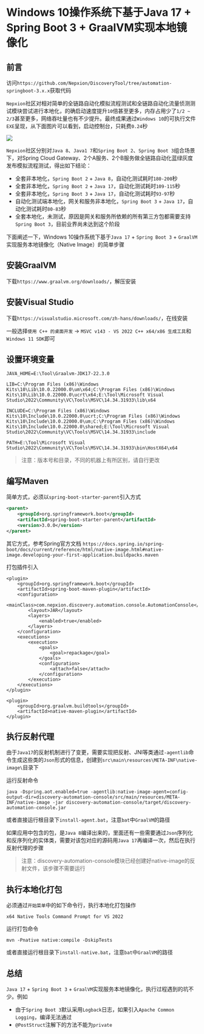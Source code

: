 # Windows 10操作系统下基于Java 17 + Spring Boot 3 + GraalVM实现本地镜像化

## 前言
访问`https://github.com/Nepxion/DiscoveryTool/tree/automation-springboot-3.x.x`获取代码

`Nepxion`社区对相对简单的全链路自动化模拟流程测试和全链路自动化流量侦测测试模块尝试进行本地化，的确启动速度提升`10`倍甚至更多，内存占用少了`1/2 ~ 2/3`甚至更多，网络吞吐量也有不少提升。最终成果通过`Windows 10`的可执行文件`EXE`呈现，从下面图片可以看到，启动控制台，只耗费`0.24`秒

![](http://nepxion.gitee.io/discovery/docs/discovery-doc/NativeImage.jpg)

`Nepxion`社区分别对`Java 8`、`Java1 7`和`Spring Boot 2`、`Spring Boot 3`组合场景下，对Spring Cloud Gateway、2个A服务、2个B服务做全链路自动化蓝绿灰度发布模拟流程测试，得出如下结论：
- 全套非本地化，`Spring Boot 2` + `Java 8`，自动化测试耗时`180-200`秒
- 全套非本地化，`Spring Boot 2` + `Java 17`，自动化测试耗时`109-115`秒
- 全套非本地化，`Spring Boot 3` + `Java 17`，自动化测试耗时`93-97`秒
- 自动化测试端本地化，网关和服务非本地化，`Spring Boot 3` + `Java 17`，自动化测试耗时`80-83`秒
- 全套本地化，未测试，原因是网关和服务所依赖的所有第三方包都需要支持`Spring Boot 3`，目前业界尚未达到这个阶段

下面阐述一下，Windows 10操作系统下基于`Java 17` + `Spring Boot 3` + `GraalVM`实现服务本地镜像化（Native Image）的简单步骤

## 安装GraalVM
下载`https://www.graalvm.org/downloads/`，解压安装

## 安装Visual Studio
下载`https://visualstudio.microsoft.com/zh-hans/downloads/`，在线安装

一般选择`使用 C++ 的桌面开发` -> `MSVC v143 - VS 2022 C++ x64/x86 生成工具`和`Windows 11 SDK`即可

## 设置环境变量
```
JAVA_HOME=E:\Tool\Graalvm-JDK17-22.3.0

LIB=C:\Program Files (x86)\Windows Kits\10\Lib\10.0.22000.0\um\x64;C:\Program Files (x86)\Windows Kits\10\Lib\10.0.22000.0\ucrt\x64;E:\Tool\Microsoft Visual Studio\2022\Community\VC\Tools\MSVC\14.34.31933\lib\x64

INCLUDE=C:\Program Files (x86)\Windows Kits\10\Include\10.0.22000.0\ucrt;C:\Program Files (x86)\Windows Kits\10\Include\10.0.22000.0\um;C:\Program Files (x86)\Windows Kits\10\Include\10.0.22000.0\shared;E:\Tool\Microsoft Visual Studio\2022\Community\VC\Tools\MSVC\14.34.31933\include

PATH=E:\Tool\Microsoft Visual Studio\2022\Community\VC\Tools\MSVC\14.34.31933\bin\HostX64\x64
```

> 注意：版本号和目录，不同的机器上有所区别，请自行更改

## 编写Maven
简单方式，必须以`spring-boot-starter-parent`引入方式
```xml
<parent>
    <groupId>org.springframework.boot</groupId>
    <artifactId>spring-boot-starter-parent</artifactId>
    <version>3.0.0</version>
</parent>
```
其它方式，参考Spring官方文档 `https://docs.spring.io/spring-boot/docs/current/reference/html/native-image.html#native-image.developing-your-first-application.buildpacks.maven`

打包插件引入
```
<plugin>
    <groupId>org.springframework.boot</groupId>
    <artifactId>spring-boot-maven-plugin</artifactId>
    <configuration>
        <mainClass>com.nepxion.discovery.automation.console.AutomationConsole</mainClass>
        <layout>JAR</layout>
        <layers>
            <enabled>true</enabled>
        </layers>
    </configuration>
    <executions>
        <execution>
            <goals>
                <goal>repackage</goal>
            </goals>
            <configuration>
                <attach>false</attach>
            </configuration>
        </execution>
    </executions>
</plugin>

<plugin>
    <groupId>org.graalvm.buildtools</groupId>
    <artifactId>native-maven-plugin</artifactId>
</plugin>
```

## 执行反射代理
由于`Java17`的反射机制进行了变更，需要实现把反射、JNI等类通过`-agentlib`命令生成这些类的`Json`形式的信息，创建到`src\main\resources\META-INF\native-image\`目录下

运行反射命令
```
java -Dspring.aot.enabled=true -agentlib:native-image-agent=config-output-dir=discovery-automation-console/src/main/resources/META-INF/native-image -jar discovery-automation-console/target/discovery-automation-console.jar
```

或者直接运行根目录下`install-agent.bat`，注意`bat`中`GraalVM`的路径

如果应用中包含的包，是`Java 8`编译出来的，里面还有一些需要通过`Json`序列化和反序列化的实体类，需要对该包对应的源码用`Java 17`再编译一次，然后在执行反射代理的步骤

> 注意：discovery-automation-console模块已经创建好native-image的反射文件，该步骤不需要运行

## 执行本地化打包
必须通过`开始菜单`中的如下命令行，执行本地化打包操作
```
x64 Native Tools Command Prompt for VS 2022
```

运行打包命令
```
mvn -Pnative native:compile -DskipTests
```

或者直接运行根目录下`install-native.bat`，注意`bat`中`GraalVM`的路径

## 总结
`Java 17` + `Spring Boot 3` + `GraalVM`实现服务本地镜像化，执行过程遇到的坑不少。例如
- 由于`Spring Boot 3`默认采用`Logback`日志，如果引入`Apache Common Logging`，编译无法通过
- `@PostStruct`注解下的方法不能为`private`